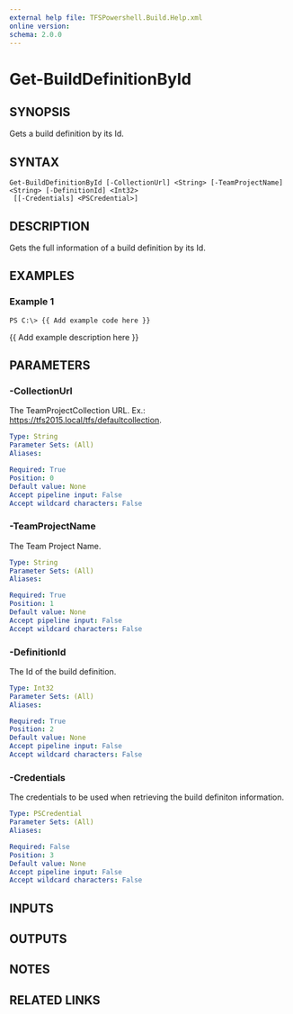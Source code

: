 ```yaml
---
external help file: TFSPowershell.Build.Help.xml
online version: 
schema: 2.0.0
---
```


# Get-BuildDefinitionById

## SYNOPSIS
Gets a build definition by its Id.

## SYNTAX

```
Get-BuildDefinitionById [-CollectionUrl] <String> [-TeamProjectName] <String> [-DefinitionId] <Int32>
 [[-Credentials] <PSCredential>]
```

## DESCRIPTION
Gets the full information of a build definition by its Id.

## EXAMPLES

### Example 1
```
PS C:\> {{ Add example code here }}
```

{{ Add example description here }}

## PARAMETERS

### -CollectionUrl
The TeamProjectCollection URL.
Ex.: https://tfs2015.local/tfs/defaultcollection.

```yaml
Type: String
Parameter Sets: (All)
Aliases: 

Required: True
Position: 0
Default value: None
Accept pipeline input: False
Accept wildcard characters: False
```

### -TeamProjectName
The Team Project Name.

```yaml
Type: String
Parameter Sets: (All)
Aliases: 

Required: True
Position: 1
Default value: None
Accept pipeline input: False
Accept wildcard characters: False
```

### -DefinitionId
The Id of the build definition.

```yaml
Type: Int32
Parameter Sets: (All)
Aliases: 

Required: True
Position: 2
Default value: None
Accept pipeline input: False
Accept wildcard characters: False
```

### -Credentials
The credentials to be used when retrieving the build definiton information.

```yaml
Type: PSCredential
Parameter Sets: (All)
Aliases: 

Required: False
Position: 3
Default value: None
Accept pipeline input: False
Accept wildcard characters: False
```

## INPUTS

## OUTPUTS

## NOTES

## RELATED LINKS

